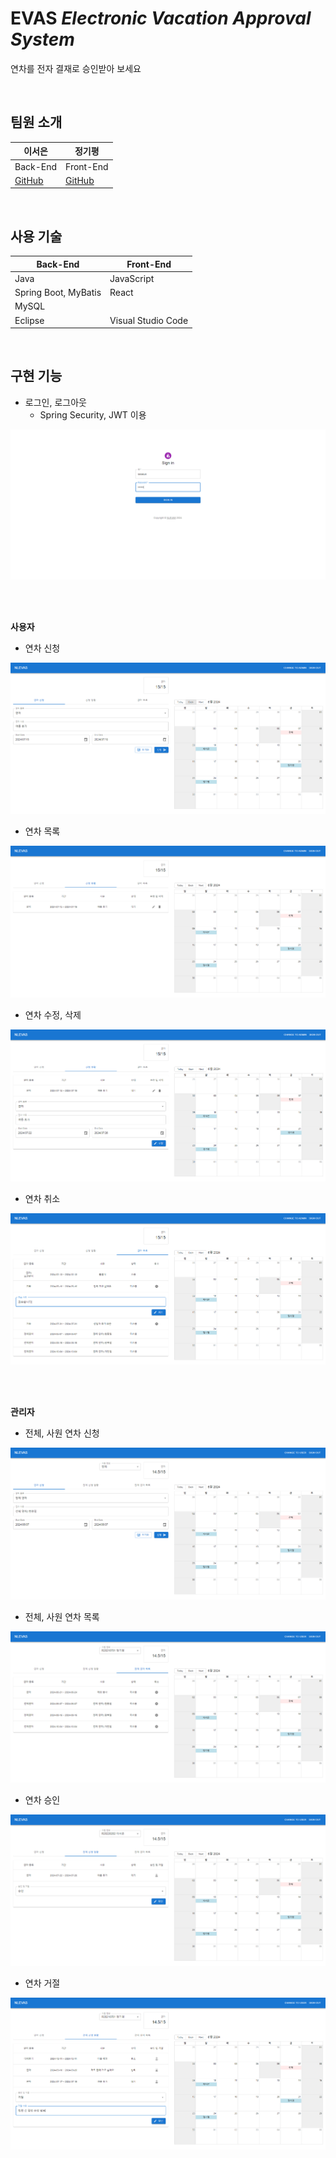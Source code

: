 # EVAS *Electronic Vacation Approval System*
연차를 전자 결재로 승인받아 보세요

<br>

## 팀원 소개
|**이서은**|**정기평**|
|-|-|
|Back-End|Front-End|
|[GitHub](https://github.com/leeseoeun)|[GitHub](https://github.com/42da)|

<br>

## 사용 기술
|Back-End|Front-End|
|-|-|
|Java|JavaScript|
|Spring Boot, MyBatis|React|
|MySQL||
|Eclipse|Visual Studio Code|

<br>

## 구현 기능
- 로그인, 로그아웃
    - Spring Security, JWT 이용

<img src="./image/login.PNG">

<br><br>

<b>사용자</b>

- 연차 신청
<img src="./image/employee_apply.PNG">

- 연차 목록
<img src="./image/employee_application_list.PNG">

- 연차 수정, 삭제
<img src="./image/employee_update.PNG">

- 연차 취소
<img src="./image/employee_cancel.PNG">

<br><br>

<b>관리자</b>

- 전체, 사원 연차 신청
<img src="./image/admin_apply.PNG">

- 전체, 사원 연차 목록
<img src="./image/admin_vacation_list.PNG">

- 연차 승인
<img src="./image/admin_approve.PNG">

- 연차 거절
<img src="./image/admin_reject.PNG">
